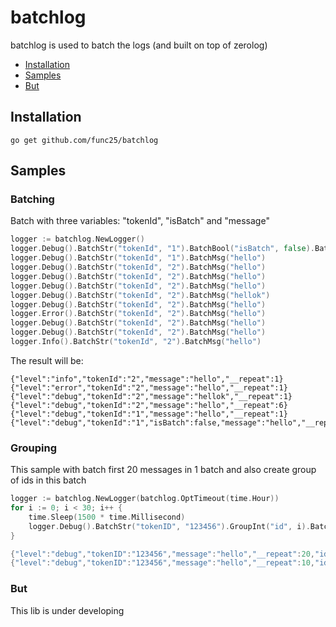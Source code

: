# batchlog

batchlog is used to batch the logs (and built on top of zerolog)

* [Installation](#installation)
* [Samples](#samples)
* [But](#but)

## Installation

`go get github.com/func25/batchlog`

## Samples

### Batching

Batch with three variables: "tokenId", "isBatch" and "message"
```go
logger := batchlog.NewLogger()
logger.Debug().BatchStr("tokenId", "1").BatchBool("isBatch", false).BatchMsg("hello")
logger.Debug().BatchStr("tokenId", "1").BatchMsg("hello")
logger.Debug().BatchStr("tokenId", "2").BatchMsg("hello")
logger.Debug().BatchStr("tokenId", "2").BatchMsg("hello")
logger.Debug().BatchStr("tokenId", "2").BatchMsg("hello")
logger.Debug().BatchStr("tokenId", "2").BatchMsg("hellok")
logger.Debug().BatchStr("tokenId", "2").BatchMsg("hello")
logger.Error().BatchStr("tokenId", "2").BatchMsg("hello")
logger.Debug().BatchStr("tokenId", "2").BatchMsg("hello")
logger.Debug().BatchStr("tokenId", "2").BatchMsg("hello")
logger.Info().BatchStr("tokenId", "2").BatchMsg("hello")
```

The result will be:
```
{"level":"info","tokenId":"2","message":"hello","__repeat":1}
{"level":"error","tokenId":"2","message":"hello","__repeat":1}
{"level":"debug","tokenId":"2","message":"hellok","__repeat":1}
{"level":"debug","tokenId":"2","message":"hello","__repeat":6}
{"level":"debug","tokenId":"1","message":"hello","__repeat":1}
{"level":"debug","tokenId":"1","isBatch":false,"message":"hello","__repeat":1}
```

### Grouping

This sample with batch first 20 messages in 1 batch and also create group of ids in this batch
```go
logger := batchlog.NewLogger(batchlog.OptTimeout(time.Hour))
for i := 0; i < 30; i++ {
	time.Sleep(1500 * time.Millisecond)
	logger.Debug().BatchStr("tokenID", "123456").GroupInt("id", i).BatchMsg("hello")
}
```

```go
{"level":"debug","tokenID":"123456","message":"hello","__repeat":20,"id":["0","1","2","3","4","5","6","7","8","9","10","11","12","13","14","15","16","17","18","19"]}
{"level":"debug","tokenID":"123456","message":"hello","__repeat":10,"id":["20","21","22","23","24","25","26","27","28","29"]}
```

### But
This lib is under developing
